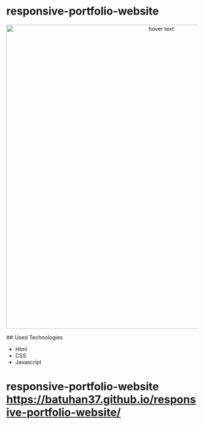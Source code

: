 # responsive-portfolio-website

<p align="center">
  <img src="https://r.resimlink.com/xig2vrjcbmy.png" width="800px" title="hover text">
  
</p>
## Used Technologies

* Html
* CSS
* Javascript
# responsive-portfolio-website https://batuhan37.github.io/responsive-portfolio-website/
